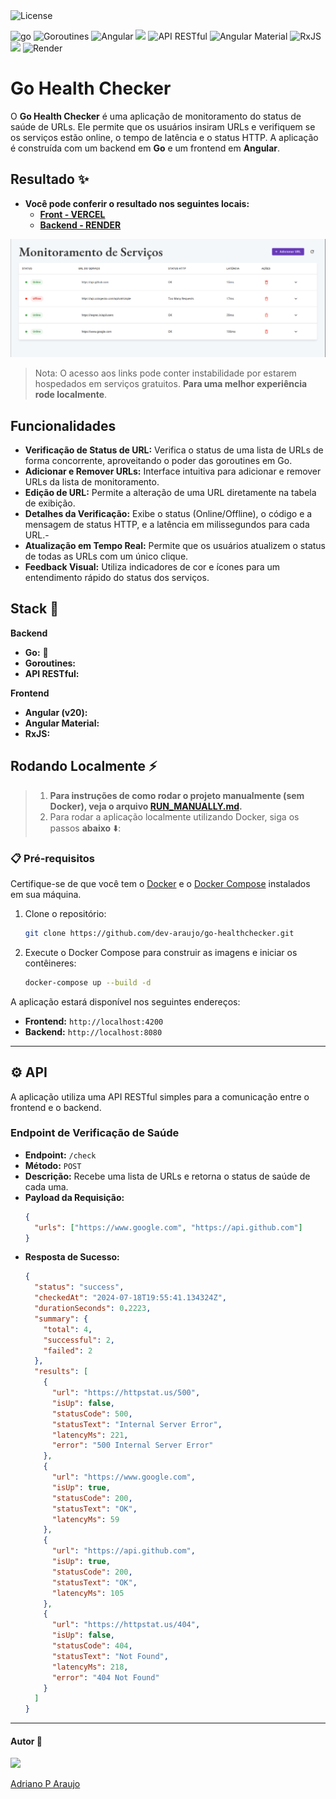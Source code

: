 <img src="https://img.shields.io/static/v1?label=license&message=MIT&color=5965E0&labelColor=121214" alt="License">



<img src="https://img.shields.io/badge/Go-00ADD8?style=for-the-badge&logo=go&logoColor=white" alt="go"/> <img src="https://img.shields.io/badge/Goroutines-00ADD8?style=for-the-badge&logo=go&logoColor=white" alt="Goroutines" alt="goroutnes"/>    <img src="https://img.shields.io/badge/Angular-DD0031?style=for-the-badge&logo=angular&logoColor=white" alt="Angular" /> <img src="https://img.shields.io/badge/Docker-2496ED?style=for-the-badge&logo=docker&logoColor=white"/>
<img src="https://img.shields.io/badge/API_RESTful-000000?style=for-the-badge" alt="API RESTful" />  <img src="https://img.shields.io/badge/Angular_Material-f8f9fa?style=for-the-badge&logo=angular&logoColor=DD0031" alt="Angular Material" />  <img src="https://img.shields.io/badge/rxjs-%23B7178C.svg?style=for-the-badge&logo=rxjs&logoColor=white" alt="RxJS" />  <img src="https://img.shields.io/badge/vercel-%23000000.svg?style=for-the-badge&logo=vercel&logoColor=white"/> <img src="https://img.shields.io/badge/Render-%46E3B7.svg?style=for-the-badge&logo=render&logoColor=white" alt="Render" />

# Go Health Checker

O **Go Health Checker** é uma aplicação de monitoramento do status de saúde de URLs. Ele permite que os usuários insiram URLs e verifiquem se os serviços estão online, o tempo de latência e o status HTTP. A aplicação é construída com um backend em **Go** e um frontend em **Angular**.

## Resultado ✨

- **Você pode conferir o resultado nos seguintes locais:**
  - **[Front - VERCEL](https://go-health-checker.vercel.app/)**
  - **[Backend - RENDER](https://go-healthchecker.onrender.com)**

![](./assets/ui.png)

> Nota: O acesso aos links pode conter instabilidade por estarem hospedados em serviços gratuitos. **Para uma melhor experiência rode localmente**.

## Funcionalidades

- **Verificação de Status de URL:** Verifica o status de uma lista de URLs de forma concorrente, aproveitando o poder das goroutines em Go.
- **Adicionar e Remover URLs:** Interface intuitiva para adicionar e remover URLs da lista de monitoramento.
- **Edição de URL:** Permite a alteração de uma URL diretamente na tabela de exibição.
- **Detalhes da Verificação:** Exibe o status (Online/Offline), o código e a mensagem de status HTTP, e a latência em milissegundos para cada URL.-
- **Atualização em Tempo Real:** Permite que os usuários atualizem o status de todas as URLs com um único clique.
- **Feedback Visual:** Utiliza indicadores de cor e ícones para um entendimento rápido do status dos serviços.

## Stack 🚀

**Backend**

- **Go:** 💙
- **Goroutines:**
- **API RESTful:**

**Frontend**

- **Angular (v20):**
- **Angular Material:**
- **RxJS:**

## Rodando Localmente ⚡️

> 1. **Para instruções de como rodar o projeto manualmente (sem Docker), veja o arquivo [RUN_MANUALLY.md](./RUN_MANUALLY.md).**
> 2. Para rodar a aplicação localmente utilizando Docker, siga os passos **abaixo** ⬇️:

### 📋 Pré-requisitos

Certifique-se de que você tem o [Docker](https://www.docker.com/get-started) e o [Docker Compose](https://docs.docker.com/compose/install/) instalados em sua máquina.

1.  Clone o repositório:

    ```bash
    git clone https://github.com/dev-araujo/go-healthchecker.git
    ```

2.  Execute o Docker Compose para construir as imagens e iniciar os contêineres:
    ```bash
    docker-compose up --build -d
    ```

A aplicação estará disponível nos seguintes endereços:

- **Frontend:** `http://localhost:4200`
- **Backend:** `http://localhost:8080`

---

## ⚙️ API

A aplicação utiliza uma API RESTful simples para a comunicação entre o frontend e o backend.

### Endpoint de Verificação de Saúde

- **Endpoint:** `/check`
- **Método:** `POST`
- **Descrição:** Recebe uma lista de URLs e retorna o status de saúde de cada uma.
- **Payload da Requisição:**
  ```json
  {
    "urls": ["https://www.google.com", "https://api.github.com"]
  }
  ```
- **Resposta de Sucesso:**
  ```json
  {
    "status": "success",
    "checkedAt": "2024-07-18T19:55:41.134324Z",
    "durationSeconds": 0.2223,
    "summary": {
      "total": 4,
      "successful": 2,
      "failed": 2
    },
    "results": [
      {
        "url": "https://httpstat.us/500",
        "isUp": false,
        "statusCode": 500,
        "statusText": "Internal Server Error",
        "latencyMs": 221,
        "error": "500 Internal Server Error"
      },
      {
        "url": "https://www.google.com",
        "isUp": true,
        "statusCode": 200,
        "statusText": "OK",
        "latencyMs": 59
      },
      {
        "url": "https://api.github.com",
        "isUp": true,
        "statusCode": 200,
        "statusText": "OK",
        "latencyMs": 105
      },
      {
        "url": "https://httpstat.us/404",
        "isUp": false,
        "statusCode": 404,
        "statusText": "Not Found",
        "latencyMs": 218,
        "error": "404 Not Found"
      }
    ]
  }
  ```

---

#### Autor 👷

<img src="https://avatars.githubusercontent.com/u/97068163?v=4" width=120 />

[Adriano P Araujo](https://www.linkedin.com/in/araujocode/)
